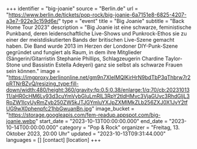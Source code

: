 +++
identifier = "big-joanie"
source = "Berlin.de"
url = "https://www.berlin.de/tickets/pop-rock/big-joanie-6a7151e8-6825-4207-a3e7-922e3c159d6e/"
type = "event"
title = "Big Joanie"
subtitle = "Back Home Tour 2023"
description = "Big Joanie ist eine schwarze, feministische Punkband, deren leidenschaftliche Live-Shows und Punkrock-Ethos sie zu einer der meistdiskutierten Bands der britischen Live-Szene gemacht haben.
Die Band wurde 2013 im Herzen der Londoner DIY-Punk-Szene gegründet und fungiert als Raum, in dem ihre Mitglieder (Sängerin/Gitarristin Stephanie Phillips, Schlagzeugerin Chardine Taylor-Stone und Bassistin Estella Adeyeri) ganz sie selbst als schwarze Frauen sein können."
image = "https://imgproxy.berlinonline.net/gm9n7XIeIMQlKirHrN9bdTbP3qThbrw7r2pRTNrBZvQ/resizing_type:fill-down/width:480/height:360/gravity:fp:0.5:0.38/enlarge:1/q:70/cb:2023101311/aHR0cHM6Ly93d3cuYmVybGluLmRlL3RpY2tldHMvc3VjaGUvc3RhdGljL3RoZW1lcyUyRmZyb250ZW5kJTJGYmluYXJpZXMlMkZLb256ZXJ0X1JvY2tfUG9wX0phenpfc21hbGwuanBn.jpg"
image_bucket = "https://storage.googleapis.com/fem-readup.appspot.com/big-joanie.webp"
start_date = "2023-10-13T00:00:00.000"
end_date = "2023-10-14T00:00:00.000"
category = "Pop & Rock"
organizer = "Freitag, 13. Oktober 2023, 20:00 Uhr"
updated = "2023-10-13T09:31:44.000"
languages = []
[contact]
[location]
+++